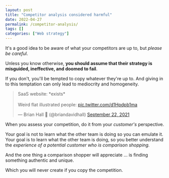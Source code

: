 ```yaml
---
layout: post
title: "Competitor analysis considered harmful"
date: 2022-04-27
permalink: /competitor-analysis/
tags: []
categories: ["Web strategy"]
---
```


It's a good idea to be aware of what your competitors are up to, but _please be careful_.

Unless you know otherwise, **you should assume that their strategy is misguided, ineffective, and doomed to fail**.

If you don't, you'll be tempted to copy whatever they're up to. And giving in to this temptation can only lead to mediocrity and homogeneity. 

<blockquote class="twitter-tweet"><p lang="en" dir="ltr">SaaS website: *exists*<br><br>Weird flat illustrated people: <a href="https://t.co/d1Hpdpb1ma">pic.twitter.com/d1Hpdpb1ma</a></p>&mdash; Brian Hall 🍅 (@briandavidhall) <a href="https://twitter.com/briandavidhall/status/1440697651226238981?ref_src=twsrc%5Etfw">September 22, 2021</a></blockquote> <script async src="https://platform.twitter.com/widgets.js" charset="utf-8"></script>

When you assess your competition, do it from your _customer's_ perspective. 

Your goal is not to learn what the other team is doing so you can emulate it. Your goal is to learn what the other team is doing, so you better understand the _experience of a potential customer who is comparison shopping._

And the one thing a comparison shopper will appreciate ... is finding something authentic and unique. 

Which you will never create if you copy the competition.

